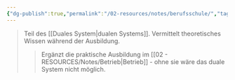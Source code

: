 ```yaml
---
{"dg-publish":true,"permalink":"/02-resources/notes/berufsschule/","tags":["#ausbildung/institution","#duales-system"],"noteIcon":"","updated":"2025-09-05T10:12:28.000+02:00"}
---
```


>Teil des [[Duales System\|dualen Systems]]. Vermittelt theoretisches Wissen während der Ausbildung.
>>Ergänzt die praktische Ausbildung im [[02 - RESOURCES/Notes/Betrieb\|Betrieb]] - ohne sie wäre das duale System nicht möglich.